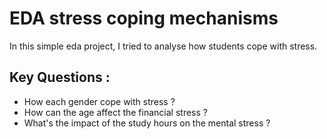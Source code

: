 # EDA stress coping mechanisms
In this simple eda project, I tried to analyse how students cope with stress. 

## Key Questions : 
- How each gender cope with stress ?
- How can the age affect the financial stress ?
- What's the impact of the study hours on the mental stress ?

